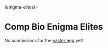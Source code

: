 <!-- markdownlint-disable MD041 MD036 MD024 MD022 -->

(enigma-elites)=
# Comp Bio Enigma Elites

No submissions for the [easter egg](easter-egg) yet!
